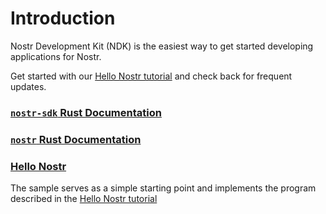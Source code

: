 # Introduction

Nostr Development Kit (NDK) is the easiest way to get started developing applications for Nostr. 

Get started with our [Hello Nostr tutorial](/tutorials/hello-nostr) and check back for frequent updates.

### [`nostr-sdk` Rust Documentation](https://docs.rs/nostr-sdk/latest/nostr_sdk/)

### [`nostr` Rust Documentation](https://docs.rs/nostr-sdk/latest/nostr/)

### [Hello Nostr](https://github.com/NostrDevKit/hello-nostr)

The sample serves as a simple starting point and implements the program described in the [Hello Nostr tutorial](nostr)

